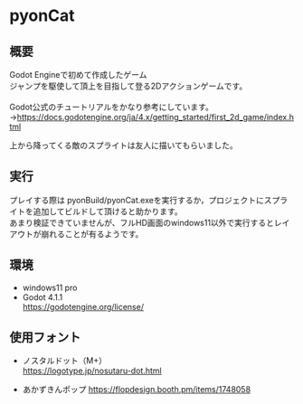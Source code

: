 # pyonCat
## 概要
Godot Engineで初めて作成したゲーム <br>
ジャンプを駆使して頂上を目指して登る2Dアクションゲームです。 <br>
<br>
Godot公式のチュートリアルをかなり参考にしています。 <br>
→https://docs.godotengine.org/ja/4.x/getting_started/first_2d_game/index.html <br>

上から降ってくる敵のスプライトは友人に描いてもらいました。

## 実行
プレイする際は pyonBuild/pyonCat.exeを実行するか，プロジェクトにスプライトを追加してビルドして頂けると助かります。 <br>
あまり検証できていませんが、フルHD画面のwindows11以外で実行するとレイアウトが崩れることが有るようです。 <br>

## 環境 <br>
- windows11 pro <br>
- Godot 4.1.1 <br>
https://godotengine.org/license/
 
## 使用フォント
- ノスタルドット（M+） <br>
https://logotype.jp/nosutaru-dot.html

- あかずきんポップ
https://flopdesign.booth.pm/items/1748058
